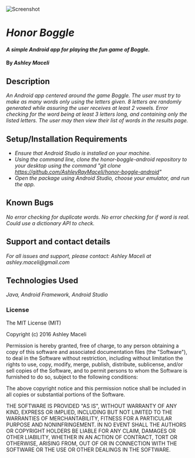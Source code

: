 ![Screenshot](boggle-screenshot.png)

# _Honor Boggle_

#### _A simple Android app for playing the fun game of Boggle._

#### By _**Ashley Maceli**_

## Description

_An Android app centered around the game Boggle. The user must try to make as many words only using the letters given. 8 letters are randomly generated while assuring the user receives at least 2 vowels. Error checking for the word being at least 3 letters long, and containing only the listed letters. The user may then view their list of words in the results page._

## Setup/Installation Requirements

* _Ensure that Android Studio is installed on your machine._
* _Using the command line, clone the honor-boggle-android repository to your desktop using the command "git clone https://github.com/AshleyRayMaceli/honor-boggle-android"_
* _Open the package using Android Studio, choose your emulator, and run the app._

## Known Bugs

_No error checking for duplicate words._
_No error checking for if word is real. Could use a dictionary API to check._

## Support and contact details

_For all issues and support, please contact:
Ashley Maceli at ashley.maceli@gmail.com_

## Technologies Used

_Java, Android Framework, Android Studio_

### License

The MIT License (MIT)

Copyright (c) 2016 Ashley Maceli

Permission is hereby granted, free of charge, to any person obtaining a copy
of this software and associated documentation files (the "Software"), to deal
in the Software without restriction, including without limitation the rights
to use, copy, modify, merge, publish, distribute, sublicense, and/or sell
copies of the Software, and to permit persons to whom the Software is
furnished to do so, subject to the following conditions:

The above copyright notice and this permission notice shall be included in all
copies or substantial portions of the Software.

THE SOFTWARE IS PROVIDED "AS IS", WITHOUT WARRANTY OF ANY KIND, EXPRESS OR
IMPLIED, INCLUDING BUT NOT LIMITED TO THE WARRANTIES OF MERCHANTABILITY,
FITNESS FOR A PARTICULAR PURPOSE AND NONINFRINGEMENT. IN NO EVENT SHALL THE
AUTHORS OR COPYRIGHT HOLDERS BE LIABLE FOR ANY CLAIM, DAMAGES OR OTHER
LIABILITY, WHETHER IN AN ACTION OF CONTRACT, TORT OR OTHERWISE, ARISING FROM,
OUT OF OR IN CONNECTION WITH THE SOFTWARE OR THE USE OR OTHER DEALINGS IN THE
SOFTWARE.
